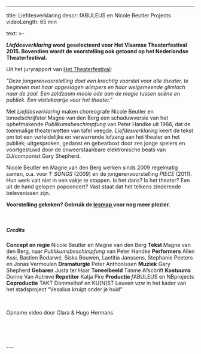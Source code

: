 
---
title: Liefdesverklaring
descr: fABULEUS en Nicole Beutler Projects
videoLength: 65 min

text: >-
  <p><strong><em>Liefdesverklaring</em> werd geselecteerd voor Het Vlaamse Theaterfestival 2015. Bovendien wordt de voorstelling ook getoond op het Nederlandse Theaterfestival.</strong></p><p>Uit het juryrapport van <a href="http://www.theaterfestival.be/2015/jury">Het Theaterfestival</a>:</p><p><em>"Deze jongerenvoorstelling doet een krachtig voorstel voor alle theater, te beginnen met haar opgeslagen wimpers en haar welgemeende glimlach naar de zaal. Een zeldzaam mooie ode aan de magie tussen scène en publiek. Een visitekaartje voor het theater."</em></p><p>Met <em>Liefdesverklaring</em> maken choreografe Nicole Beutler en toneelschrijfster Magne van den Berg een schaduwversie van het ophefmakende <em>Publikumsbeschimpfung</em> van Peter Handke uit 1966, dat de toenmalige theaterwetten van tafel veegde. <em>Liefdesverklaring</em> keert de tekst om tot een verleidelijke en verwarrende lofzang aan het theater en het publiek; uitgesproken, gedanst en gebeatboxt door zes jonge spelers en voortgestuwd door de onweerstaanbare elektronische beats van DJ/componist Gary Shepherd.</p><p>Nicole Beutler en Magne van den Berg werken sinds 2009 regelmatig samen, o.a. voor <em>1: SONGS</em> (2009) en de jongerenvoorstelling <em>PIECE </em>(2011). Hun werk valt niet in een vakje te stoppen. Is het dans? Is het theater? Een uit de hand gelopen popconcert? Vast staat dat het telkens zinderende belevenissen zijn.</p><p><strong>Voorstelling gekeken? Gebruik de </strong><a href="https://www.fabuleus.be/assets/originals/1Vn0THKZ5gJzhp51W1Dh9q_LQYLfoi8qB.pdf" target="_blank"><strong>lesmap </strong></a><strong>voor nog meer plezier.</strong></p><p>‍</p><h5>Credits</h5><p><strong>Concept en regie</strong> Nicole Beutler en Magne van den Berg <strong>Tekst </strong>Magne van den Berg, naar <em>Publikumsbeschimpfung </em>van Peter Handke <strong>Performers</strong> Allen Assi, Bastien Bodarwé, Siska Bouwen, Laetitia Janssens, Stephanie Peeters en Jonas Vermeulen <strong>Dramaturgie</strong> Peter Anthonissen <strong>Muziek</strong> Gary Shepherd <strong>Gebaren</strong> Justa ter Haar <strong>Toneelbeeld </strong>Timme Afschrift <strong>Kostuums </strong>Dorine Van Autreve <strong>Repetitor</strong> Katja Pire <strong>Productie </strong><em>f</em>ABULEUS en NBprojects <strong>Coproductie</strong> TAKT Dommelhof en KU[N]ST Leuven vzw in het kader van het stadsproject “Vesalius kruipt onder je huid”</p><p>‍</p><p>Opname video door Clara &amp; Hugo Hermans</p><p>‍</p><p>‍</p>
---
